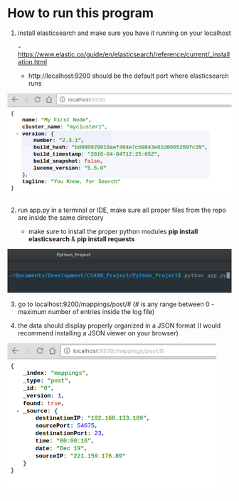 # How to run this program

1. install elasticsearch and make sure you have it running on your localhost

	-https://www.elastic.co/guide/en/elasticsearch/reference/current/_installation.html

	- http://localhost:9200 should be the default port where elasticsearch runs

![Alt text](/README_images/localhost.png?raw=true "Localhost")

2. run app.py in a terminal or IDE, make sure all proper files from the repo are inside the same directory

	- make sure to install the proper python modules **pip install elasticsearch** & **pip install requests**

![Alt text](/README_images/terminal.png?raw=true "Terminal")

3. go to localhost:9200/mappings/post/# (# is any range between 0 - maximum number of entries inside the log file)

4. the data should display properly organized in a JSON format (I would recommend installing a JSON viewer on your browser)

![Alt text](/README_images/api.png?raw=true "API")
